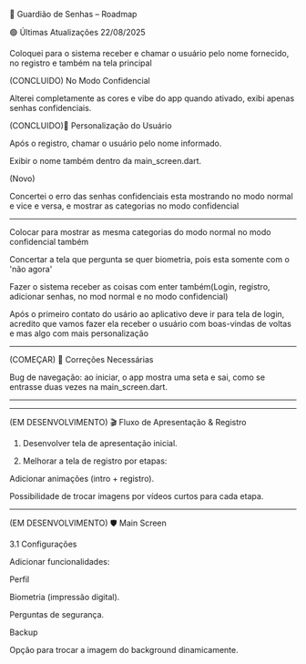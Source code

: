 📖 Guardião de Senhas – Roadmap

🟢 Últimas Atualizações 22/08/2025

Coloquei para o sistema receber e chamar o usuário pelo nome fornecido, no registro e também na tela principal

(CONCLUIDO) No Modo Confidencial

Alterei completamente as cores e vibe do app quando ativado, exibi apenas senhas confidenciais.

(CONCLUIDO)👤 Personalização do Usuário

Após o registro, chamar o usuário pelo nome informado.

Exibir o nome também dentro da main_screen.dart.

(Novo)

Concertei o erro das senhas confidenciais esta mostrando no modo normal e vice e versa, e mostrar as categorias no modo confidencial

---


Colocar para mostrar as mesma categorias do modo normal no modo confidencial também

Concertar a tela que pergunta se quer biometria, pois esta somente com o 'não agora'

Fazer o sistema receber as coisas com enter também(Login, registro, adicionar senhas, no mod normal e no modo confidencial)

Após o primeiro contato do usário ao aplicativo deve ir para tela de login, acredito que vamos fazer ela receber o usuário com boas-vindas de voltas e mas algo com mais personalização

---

(COMEÇAR) 🔧 Correções Necessárias

Bug de navegação: ao iniciar, o app mostra uma seta e sai, como se entrasse duas vezes na main_screen.dart.

---

---

(EM DESENVOLVIMENTO) 🎬 Fluxo de Apresentação & Registro

1. Desenvolver tela de apresentação inicial.

2. Melhorar a tela de registro por etapas:

Adicionar animações (intro + registro).

Possibilidade de trocar imagens por vídeos curtos para cada etapa.

---

(EM DESENVOLVIMENTO) 🛡️ Main Screen

3.1 Configurações

Adicionar funcionalidades:

Perfil

Biometria (impressão digital).

Perguntas de segurança.

Backup

Opção para trocar a imagem do background dinamicamente.



